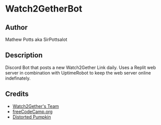 # Watch2GetherBot

## Author
Mathew Potts aka SirPottsalot

## Description
Discord Bot that posts a new Watch2Gether Link daily. Uses a Replit web server in combination with UptimeRobot to keep the web server online indefinately.

## Credits
- [Watch2Gether's Team](https://community.w2g.tv/t/watch2gether-api-documentation/133767)
- [freeCodeCamp.org](https://www.youtube.com/watch?v=SPTfmiYiuok)
- [Distorted Pumpkin](https://stackoverflow.com/questions/63769685/discord-py-how-to-send-a-message-everyday-at-a-specific-time)
